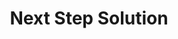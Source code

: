 ---
CF del Contraente: '2554480349'
title: Next Step Solution
lang: it
child_of_ref: partner-qualificati
---